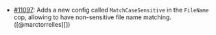 * [#11097](https://github.com/rubocop/rubocop/pull/11097): Adds a new config called `MatchCaseSensitive` in the `FileName` cop, allowing to have non-sensitive file name matching. ([@marctorrelles][])
